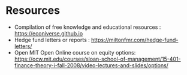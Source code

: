 # Resources

* Compilation of free knowledge and educational resources : <https://econiverse.github.io>
* Hedge fund letters or reports : <https://miltonfmr.com/hedge-fund-letters/>
* Open MIT Open Online course on equity options: https://ocw.mit.edu/courses/sloan-school-of-management/15-401-finance-theory-i-fall-2008/video-lectures-and-slides/options/
